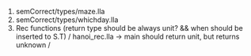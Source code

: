 1. semCorrect/types/maze.lla
2. semCorrect/types/whichday.lla
3. Rec functions (return type should be always unit? && when should be inserted to S.T) / hanoi_rec.lla -> main should return unit, but returns unknown /
